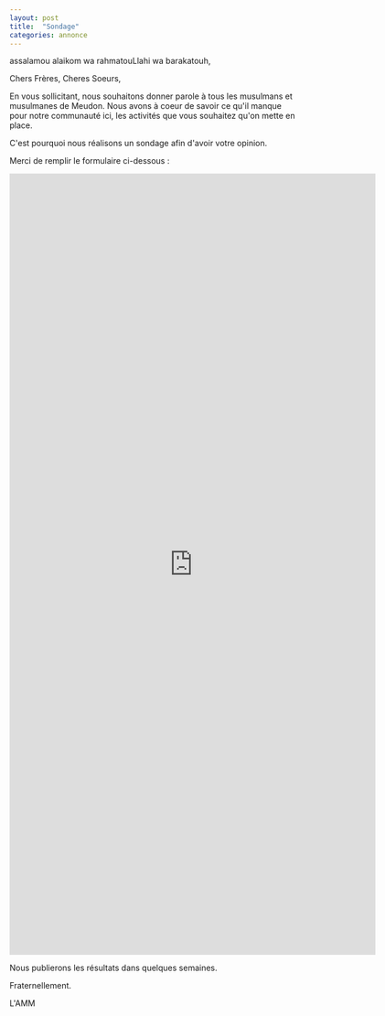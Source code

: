 ```yaml
---
layout: post
title:  "Sondage"
categories: annonce
---
```


assalamou alaikom wa rahmatouLlahi wa barakatouh,

Chers Frères, Cheres Soeurs,

En vous sollicitant, nous souhaitons donner parole à tous les musulmans et musulmanes de Meudon. Nous avons à coeur de savoir ce qu'il manque pour notre communauté ici, les activités que vous souhaitez qu'on mette en place.

C'est pourquoi nous réalisons un sondage afin d'avoir votre opinion. 

Merci de remplir le formulaire ci-dessous : 

<iframe src="https://docs.google.com/forms/d/e/1FAIpQLSfj_w86znulqNwGyif3rca2rkK6SPbzIr2VTvJu46u0X1KdZw/viewform?embedded=true" width="640" height="1367" frameborder="0" marginheight="0" marginwidth="0">Chargement en cours...</iframe>

Nous publierons les résultats dans quelques semaines.

Fraternellement.

L'AMM


